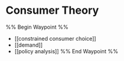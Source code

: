 # Consumer Theory


%% Begin Waypoint %%
- [[constrained consumer choice]]
- [[demand]]
- [[policy analysis]]
%% End Waypoint %%
